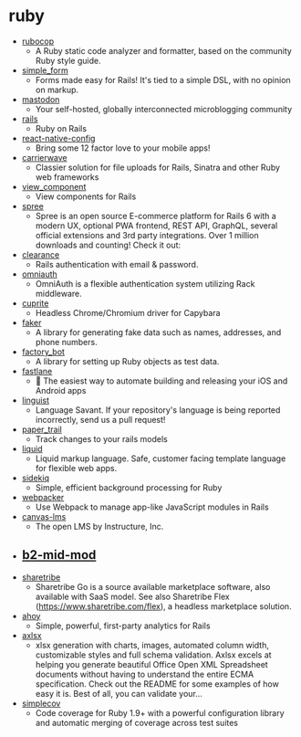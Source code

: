 # ruby
- [rubocop](https://github.com/rubocop-hq/rubocop)
  - A Ruby static code analyzer and formatter, based on the community Ruby style guide.
- [simple_form](https://github.com/heartcombo/simple_form)
  - Forms made easy for Rails! It's tied to a simple DSL, with no opinion on markup.
- [mastodon](https://github.com/tootsuite/mastodon)
  - Your self-hosted, globally interconnected microblogging community
- [rails](https://github.com/rails/rails)
  - Ruby on Rails
- [react-native-config](https://github.com/luggit/react-native-config)
  - Bring some 12 factor love to your mobile apps!
- [carrierwave](https://github.com/carrierwaveuploader/carrierwave)
  - Classier solution for file uploads for Rails, Sinatra and other Ruby web frameworks
- [view_component](https://github.com/github/view_component)
  - View components for Rails
- [spree](https://github.com/spree/spree)
  - Spree is an open source E-commerce platform for Rails 6 with a modern UX, optional PWA frontend, REST API, GraphQL, several official extensions and 3rd party integrations. Over 1 million downloads and counting! Check it out:
- [clearance](https://github.com/thoughtbot/clearance)
  - Rails authentication with email & password.
- [omniauth](https://github.com/omniauth/omniauth)
  - OmniAuth is a flexible authentication system utilizing Rack middleware.
- [cuprite](https://github.com/rubycdp/cuprite)
  - Headless Chrome/Chromium driver for Capybara
- [faker](https://github.com/faker-ruby/faker)
  - A library for generating fake data such as names, addresses, and phone numbers.
- [factory_bot](https://github.com/thoughtbot/factory_bot)
  - A library for setting up Ruby objects as test data.
- [fastlane](https://github.com/fastlane/fastlane)
  - 🚀 The easiest way to automate building and releasing your iOS and Android apps
- [linguist](https://github.com/github/linguist)
  - Language Savant. If your repository's language is being reported incorrectly, send us a pull request!
- [paper_trail](https://github.com/paper-trail-gem/paper_trail)
  - Track changes to your rails models
- [liquid](https://github.com/Shopify/liquid)
  - Liquid markup language. Safe, customer facing template language for flexible web apps.
- [sidekiq](https://github.com/mperham/sidekiq)
  - Simple, efficient background processing for Ruby
- [webpacker](https://github.com/rails/webpacker)
  - Use Webpack to manage app-like JavaScript modules in Rails
- [canvas-lms](https://github.com/instructure/canvas-lms)
  - The open LMS by Instructure, Inc.
- [b2-mid-mod](https://github.com/turingschool-examples/b2-mid-mod)
  - 
- [sharetribe](https://github.com/sharetribe/sharetribe)
  - Sharetribe Go is a source available marketplace software, also available with SaaS model. See also Sharetribe Flex (https://www.sharetribe.com/flex), a headless marketplace solution.
- [ahoy](https://github.com/ankane/ahoy)
  - Simple, powerful, first-party analytics for Rails
- [axlsx](https://github.com/randym/axlsx)
  - xlsx generation with charts, images, automated column width, customizable styles and full schema validation. Axlsx excels at helping you generate beautiful Office Open XML Spreadsheet documents without having to understand the entire ECMA specification. Check out the README for some examples of how easy it is. Best of all, you can validate your…
- [simplecov](https://github.com/colszowka/simplecov)
  - Code coverage for Ruby 1.9+ with a powerful configuration library and automatic merging of coverage across test suites

